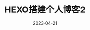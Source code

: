 ---
layout: post
title: "HEXO搭建个人博客2"
date: 2023-04-21
description: "HEXO配置，HEXO+Github，搭建自己的博客2"
tag: hexo2
---   